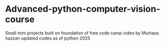 # Advanced-python-computer-vision-course
Small mini projects built on foundation of free code camp video by Murtaza hazzan updated codes as of python 2025
